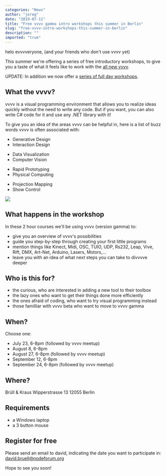 ```yaml
---
categories: "News"
author: "joreg"
date: "2019-07-11"
title: "Free vvvv gamma intro workshops this summer in Berlin"
slug: "free-vvvv-intro-workshops-this-summer-in-berlin"
description: ""
imported: "true"
---
```



helo evvvveryone,
(and your friends who don't use vvvv yet)

This summer we're offering a series of free introductory workshops, to give you a taste of what it feels like to work with the [all new vvvv](/blog/2019/vvvv-gamma-2019.1-preview).

UPDATE: In addition we now offer a [series of full day workshops](/blog/2019/vvvv-gamma-beginner-workshops-in-berlin-this-summer).

## What the vvvv?
vvvv is a visual programming environment that allows you to realize ideas quickly without the need to write any code. But if you want, you can also write C# code for it and use any .NET library with it! 

To give you an idea of the areas vvvv can be helpful in, here is a list of buzz words vvvv is often associated with:
<!--{SPLIT()}-->
- Generative Design
- Interaction Design
<!--~~~-->
- Data Visualization
- Computer Vision 
<!--~~~-->
- Rapid Prototyping
- Physical Computing
<!--~~~-->
- Projection Mapping
- Show Control
<!--{SPLIT}-->

![](giphy.gif)

## What happens in the workshop
In these 2 hour courses we'll be using vvvv (version gamma) to:
- give you an overview of vvvv's possibilities
- guide you step-by-step through creating your first little programs
- mention things like Kinect, Midi, OSC, TUIO, UDP, Rs232, Leap, Vive, Rift, DMX, Art-Net, Arduino, Lasers, Motors,...
- leave you with an idea of what next steps you can take to divvvve deeper

## Who is this for? 
- the curious, who are interested in adding a new tool to their toolbox
- the lazy ones who want to get their things done more efficiently
- the ones afraid of coding, who want to try visual programming instead
- those familliar with vvvv beta who want to move to vvvv gamma

## When?
Choose one:
- July 23, 6-8pm (followed by vvvv meetup)
- August 8, 6-8pm
- August 27, 6-8pm (followed by vvvv meetup)
- September 12, 6-8pm
- September 24, 6-8pm (followed by vvvv meetup)

## Where?
Brüll & Kraus
Wipperstrasse 13
12055 Berlin

## Requirements
- a Windows laptop
- a 3 button mouse

## Register for free
Please send an email to david, indicating the date you want to participate in:
  david.bruell@nodeforum.org

Hope to see you soon!

